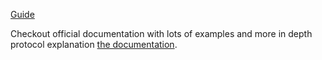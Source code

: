[Guide](https://medium.com)

Checkout official documentation with lots of examples and more in depth protocol explanation
[the documentation](https://www.zetachain.com/docs/developers/overview/).
